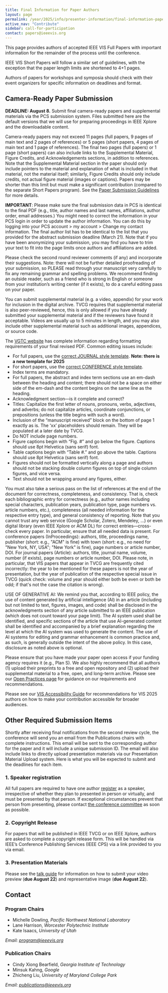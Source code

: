 ```yaml
---
title: Final Information for Paper Authors
layout: page
permalink: /year/2025/info/presenter-information/final-information-paper-authors
active_nav: "Contribute"
sidebar: call-for-participation
contact: papers@ieeevis.org
---
```


This page provides authors of accepted IEEE VIS Full Papers with important information for the remainder of the process until the conference.

IEEE VIS Short Papers will follow a similar set of guidelines, with the exception that the paper length limits are shortened to 4+1 pages.

Authors of papers for workshops and symposia should check with their event organizers for specific information on deadlines and format.

## Camera-Ready Paper Submission

**DEADLINE: August 8.** Submit final camera-ready papers and supplemental materials via the PCS submission system. Files submitted here are the default versions that we will use for preparing proceedings in IEEE Xplore and the downloadable content.

Camera-ready papers may not exceed 11 pages (full papers, 9 pages of main text and 2 pages of references) or 5 pages (short papers, 4 pages of main text and 1 page of references). The final two pages (full papers) or 1 page (short papers) can also include links to the Supplemental Material, Figure Credits, and Acknowledgements sections, in addition to references. Note that the Supplemental Material section in the paper should only include pointers to the material and explanation of what is included in that material, not the material itself; similarly, Figure Credits should only include credits, not actual figure material (images or captions). Papers may be shorter than this limit but must make a significant contribution (compared to the separate Short Papers program). See the [Paper Submission Guidelines](/year/2025/info/call-participation/paper-submission-guidelines) for more details.

**IMPORTANT**: Please make sure the final submission data in PCS is identical to the final PDF (e.g., title, author names and last names, affiliations, author order, email addresses.) You might need to correct the information in your PCS login in order to update the author information. You can do this by logging into your PCS account > my account > Change my contact information. The final author list has to be identical to the list that you provided for the abstract submission deadline (March 21). Note that if you have been anonymizing your submission, you may find you have to trim your text to fit into the page limits once authors and affiliations are added.

Please check the second round reviewer comments (if any) and incorporate their suggestions. Note: there will not be further detailed proofreading of your submission, so PLEASE read through your manuscript very carefully to fix any remaining grammar and spelling problems. We recommend finding an outside reader, such as a friend who is strong in English or someone from your institution’s writing center (if it exists), to do a careful editing pass on your paper.  

You can submit supplemental material (e.g. a video, appendix) for your work for inclusion in the digital archive. TVCG requires that supplemental material is also peer-reviewed, hence, this is only allowed if you have already submitted your supplemental material and if the reviewers have found it acceptable. Videos are usually up to 5 minutes in length, and you may also include other supplemental material such as additional images, appendices, or source code. 

The [VGTC website](https://tc.computer.org/vgtc/publications/journal) has complete information regarding formatting requirements of your final revised PDF. Common editing issues include:
- For full papers, use the [correct JOURNAL style template](https://tc.computer.org/vgtc/publications/journal). **Note: there is a new template for 2025**
- For short papers, use the [correct CONFERENCE style template](https://tc.computer.org/vgtc/publications/conference/).
- Index terms are mandatory.
- For full papers, the abstract and index term sections use an em-dash between the heading and content; there should not be a space on either side of the em-dash and the content begins on the same line as the heading.
- Acknowledgment section—is it complete and correct?
- Titles: Capitalize the first letter of nouns, pronouns, verbs, adjectives, and adverbs; do not capitalize articles, coordinate conjunctions, or prepositions (unless the title begins with such a word).
- Inclusion of the “manuscript received” block on the bottom of page 1 exactly as is. The ‘xx’ placeholders should remain. They will be populated at a later date by TVCG.
- Do NOT include page numbers.
- Figure captions begin with “Fig. #” and go below the figure.  Captions should use 8pt Helvetica (sans serif) font.
- Table captions begin with “Table #.” and go above the table.  Captions should use 8pt Helvetica (sans serif) font.
- Figures should not be formatted vertically along a page and authors should not be stacking double column figures on top of single column figures, and vice versa.
- Text should not be wrapping around any figures, either.

You must also take a serious pass on the list of references at the end of the document for correctness, completeness, and consistency. That is, check each bibliographic entry for correctness (e.g., author names including special characters, publication years, publication type, page numbers vs. article numbers, etc.), completeness (all needed information for the respective entry type), and general consistency of reporting. Note that you cannot trust any web service (Google Scholar, Zotero, Mendeley, ...) or even digital library (even IEEE Xplore or ACM DL) for correct entries—cross-check every paper. In particular, ensure that all needed data is present. For conference papers (InProceedings): authors, title, proceedings name, publisher (short: e.g., "ACM" is fine) with town (short: e.g., no need for "New York, NY, USA"; "New York" is fine), page numbers or article number, DOI. For journal papers (Article): authors, title, journal name, volume, number (if exists), page numbers or article number, DOI. Please note, in particular, that VIS papers that appear in TVCG are frequently cited incorrectly: the year to be mentioned for these papers is not the year of presentation, but the year of publication of the respective special issue in TVCG (quick check: volume and year should either both be even or both be odd; if that's not the case the citation is wrong).

USE OF GENERATIVE AI: We remind you that, according to IEEE policy, the use of content generated by artificial intelligence (AI) in an article (including but not limited to text, figures, images, and code) shall be disclosed in the acknowledgments section of any article submitted to an IEEE publication (which does not count toward your page limit). The AI system used shall be identified, and specific sections of the article that use AI-generated content shall be identified and accompanied by a brief explanation regarding the level at which the AI system was used to generate the content. The use of AI systems for editing and grammar enhancement is common practice and, as such, is generally outside the intent of the above policy. In this case, disclosure as noted above is optional.

Please ensure that you have made your paper open access if your funding agency requires it (e.g., Plan S). We also highly recommend that all authors (1) upload their preprints to a free and open repository and (2) upload their supplemental material to a free, open, and long-term archive. Please see our [Open Practices page](/year/2025/info/open-practices/open-practices) for guidance on our requirements and recommendations.

Please see our [VIS Accessibility Guide](/year/2025/info/call-participation/make-pdf-accessible) for recommendations for VIS 2025 authors on how to make your contribution accessible for broader audiences.


## Other Required Submission Items

Shortly after receiving final notifications from the second review cycle, the conference will send you an email from the Publications chairs with complete instructions. This email will be sent to the corresponding author for the paper and it will include a unique submission ID. The email will also include links to directly upload presentation materials via our Presentation Material Upload system. Here is what you will be expected to submit and the deadlines for each item.

### 1. Speaker registration

All full papers are required to have one author [register](/year/2025/info/registration/conference-registration) as a speaker, irrespective of whether they plan to presented in person or virtually, and must be presented by that person. If exceptional circumstances prevent that person from presenting, please contact [the conference committee](mailto:info@ieeevis.org) as soon as possible.


### 2. Copyright Release

For papers that will be published in IEEE TVCG or on IEEE Xplore, authors are asked to complete a copyright release form. This will be handled via IEEE’s Conference Publishing Services (IEEE CPS) via a link provided to you via email.


### 3. Presentation Materials

Please see the [talk guide](/year/2025/info/presenter-information/talk-guide) for information on how to submit your video preview (**due August 22**) and representative image (**due August 22**).  


## Contact

### Program Chairs

* Michelle Dowling, *Pacific Northwest National Laboratory*
* Lane Harrison, *Worcester Polytechnic Institute*
* Kate Isaacs, *University of Utah*

*Email: [program@ieeevis.org](mailto:program@ieeevis.org)*

### Publication Chairs

* Cindy Xiong Bearfield, *Georgia Institute of Technology*
* Minsuk Kahng, *Google*
* Zhicheng Liu, *University of Maryland College Park*


*Email: [publications@ieeevis.org](mailto:publications@ieeevis.org)*


